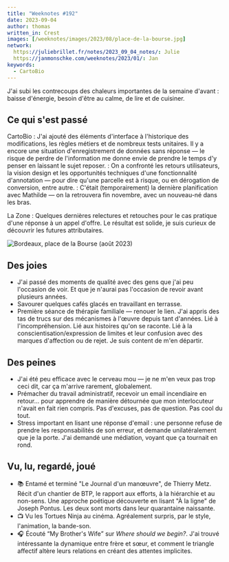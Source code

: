 ```yaml
---
title: "Weeknotes #192"
date: 2023-09-04
author: thomas
written_in: Crest
images: [/weeknotes/images/2023/08/place-de-la-bourse.jpg]
network:
  https://juliebrillet.fr/notes/2023_09_04_notes/: Julie
  https://janmonschke.com/weeknotes/2023/01/: Jan
keywords:
  - CartoBio
---
```


J'ai subi les contrecoups des chaleurs importantes de la semaine d'avant : baisse d'énergie, besoin d'être au calme, de lire et de cuisiner.

<!--more-->

## Ce qui s'est passé

CartoBio
: J'ai ajouté des éléments d'interface à l'historique des modifications, les règles métiers et de nombreux tests unitaires. Il y a encore une situation d'enregistrement de données sans réponse — le risque de perdre de l'information me donne envie de prendre le temps d'y penser en laissant le sujet reposer.
: On a confronté les retours utilisateurs, la vision design et les opportunités techniques d'une fonctionnalité d'annotation — pour dire qu'une parcelle est à risque, ou en dérogation de conversion, entre autre.
: C'était (temporairement) la dernière planification avec Mathilde — on la retrouvera fin novembre, avec un nouveau-né dans les bras.

La Zone
: Quelques dernières relectures et retouches pour le cas pratique d'une réponse à un appel d'offre. Le résultat est solide, je suis curieux de découvrir les futures attributaires.

![](/weeknotes/images/2023/08/place-de-la-bourse.jpg "Bordeaux, place de la Bourse (août 2023)")

## Des joies

- J'ai passé des moments de qualité avec des gens que j'ai peu l'occasion de voir. Et que je n'aurai pas l'occasion de revoir avant plusieurs années.
- Savourer quelques cafés glacés en travaillant en terrasse.
- Première séance de thérapie familiale — renouer le lien. J'ai appris des tas de trucs sur des mécanismes à l'œuvre depuis tant d'années. Lié à l'incompréhension. Lié aux histoires qu'on se raconte. Lié à la conscientisation/expression de limites et leur confusion avec des marques d'affection ou de rejet. Je suis content de m'en départir.

## Des peines

- J'ai été peu efficace avec le cerveau mou — je ne m'en veux pas trop ceci dit, car ça m'arrive rarement, globalement.
- Prémacher du travail administratif, recevoir un email incendiaire en retour… pour apprendre de manière détournée que mon interlocuteur n'avait en fait rien compris. Pas d'excuses, pas de question. Pas cool du tout.
- Stress important en lisant une réponse d'email : une personne refuse de prendre les responsabilités de son erreur, et demande unilatéralement que je la porte. J'ai demandé une médiation, voyant que ça tournait en rond.

## Vu, lu, regardé, joué

- 📚 Entamé et terminé "Le Journal d'un manœuvre", de Thierry Metz. Récit d'un chantier de BTP, le rapport aux efforts, à la hiérarchie et au non-sens. Une approche poétique découverte en lisant "À la ligne" de Joseph Pontus. Les deux sont morts dans leur quarantaine naissante.
- 📺 Vu les Tortues Ninja au cinéma. Agréalement surpris, par le style, l'animation, la bande-son.
- 🎧 Écouté <q lang="en">My Brother's Wife</q> sur <i lang="en">Where should we begin?</i>. J'ai trouvé intéressante la dynamique entre frère et sœur, et comment le triangle affectif altère leurs relations en créant des attentes implicites.
